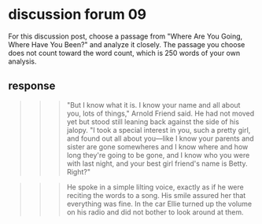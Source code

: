 # discussion forum 09

For this discussion post, choose a passage from "Where Are You Going, Where Have You Been?" and analyze it closely. The passage you choose does not count toward the word count, which is 250 words of your own analysis.

## response

>>> "But I know what it is. I know your name and all about you, lots of things," Arnold Friend said. He had not moved yet but stood still leaning back against the side of his jalopy. "I took a special interest in you, such a pretty girl, and found out all about you—like I know your parents and sister are gone somewheres and I know where and how long they're going to be gone, and I know who you were with last night, and your best girl friend's name is Betty. Right?"

>>> He spoke in a simple lilting voice, exactly as if he were reciting the words to a song. His smile assured her that everything was fine. In the car Ellie turned up the volume on his radio and did not bother to look around at them.
